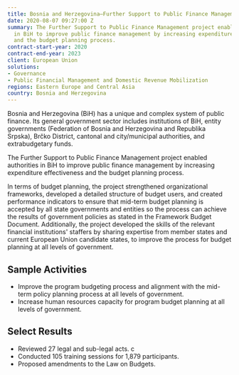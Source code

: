 ```yaml
---
title: Bosnia and Herzegovina—Further Support to Public Finance Management
date: 2020-08-07 09:27:00 Z
summary: The Further Support to Public Finance Management project enabled authorities
  in BiH to improve public finance management by increasing expenditure effectiveness
  and the budget planning process.
contract-start-year: 2020
contract-end-year: 2023
client: European Union
solutions:
- Governance
- Public Financial Management and Domestic Revenue Mobilization
regions: Eastern Europe and Central Asia
country: Bosnia and Herzegovina
---
```


Bosnia and Herzegovina (BiH) has a unique and complex system of public finance. Its general government sector includes institutions of BiH, entity governments (Federation of Bosnia and Herzegovina and Republika Srpska), Brčko District, cantonal and city/municipal authorities, and extrabudgetary funds.

The Further Support to Public Finance Management project enabled authorities in BiH to improve public finance management by increasing expenditure effectiveness and the budget planning process.

In terms of budget planning, the project strengthened organizational frameworks, developed a detailed structure of budget users, and created performance indicators to ensure that mid-term budget planning is accepted by all state governments and entities so the process can achieve the results of government policies as stated in the Framework Budget Document. Additionally, the project developed the skills of the relevant financial institutions' staffers by sharing expertise from member states and current European Union candidate states, to improve the process for budget planning at all levels of government.

## Sample Activities

* Improve the program budgeting process and alignment with the mid-term policy planning process at all levels of government.
* Increase human resources capacity for program budget planning at all levels of government.

## Select Results

* Reviewed 27 legal and sub-legal acts. c
* Conducted 105 training sessions for 1,879 participants.
* Proposed amendments to the Law on Budgets.
